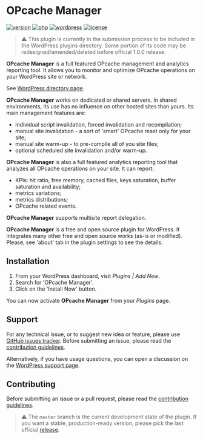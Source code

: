 # OPcache Manager
[![version](https://badgen.net/github/release/Pierre-Lannoy/wp-opcache-manager/)](https://wordpress.org/plugins/opcache-manager/)
[![php](https://badgen.net/badge/php/7.2+/green)](https://wordpress.org/plugins/opcache-manager/)
[![wordpress](https://badgen.net/badge/wordpress/5.2+/green)](https://wordpress.org/plugins/opcache-manager/)
[![license](https://badgen.net/github/license/Pierre-Lannoy/wp-opcache-manager/)](/license.txt)

>
> ⚠️ This plugin is currently in the submission process to be included in the WordPress plugins directory. Some portion of its code may be redesigned/amended/deleted before official 1.0.0 release.
> 

__OPcache Manager__ is a full featured OPcache management and analytics reporting tool. It allows you to monitor and optimize OPcache operations on your WordPress site or network.

See [WordPress directory page](https://wordpress.org/plugins/opcache-manager/). 

__OPcache Manager__ works on dedicated or shared servers. In shared environments, its use has no influence on other hosted sites than yours. Its main management features are:

* individual script invalidation, forced invalidation and recompilation;
* manual site invalidation - a sort of 'smart' OPcache reset only for your site;
* manual site warm-up - to pre-compile all of you site files;
* optional scheduled site invalidation and/or warm-up.

__OPcache Manager__ is also a full featured analytics reporting tool that analyzes all OPcache operations on your site. It can report:

* KPIs: hit ratio, free memory, cached files, keys saturation, buffer saturation and availability;
* metrics variations;
* metrics distributions;
* OPcache related events.

__OPcache Manager__ supports multisite report delegation.

__OPcache Manager__ is a free and open source plugin for WordPress. It integrates many other free and open source works (as-is or modified). Please, see 'about' tab in the plugin settings to see the details.

## Installation

1. From your WordPress dashboard, visit _Plugins | Add New_.
2. Search for 'OPcache Manager'.
3. Click on the 'Install Now' button.

You can now activate __OPcache Manager__ from your _Plugins_ page.

## Support

For any technical issue, or to suggest new idea or feature, please use [GitHub issues tracker](https://github.com/Pierre-Lannoy/wp-opcache-manager/issues). Before submitting an issue, please read the [contribution guidelines](CONTRIBUTING.md).

Alternatively, if you have usage questions, you can open a discussion on the [WordPress support page](https://wordpress.org/support/plugin/opcache-manager/). 

## Contributing

Before submitting an issue or a pull request, please read the [contribution guidelines](CONTRIBUTING.md).

> ⚠️ The `master` branch is the current development state of the plugin. If you want a stable, production-ready version, please pick the last official [release](https://github.com/Pierre-Lannoy/wp-opcache-manager/releases).
